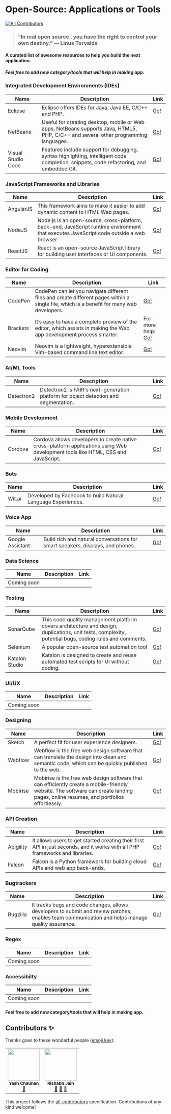 # Open-Source: Applications or Tools
<!-- ALL-CONTRIBUTORS-BADGE:START - Do not remove or modify this section -->
[![All Contributors](https://img.shields.io/badge/all_contributors-2-orange.svg?style=flat-square)](#contributors-)
<!-- ALL-CONTRIBUTORS-BADGE:END -->
> ### “In real open source , you have the right to control your own destiny.” — Linus Torvalds

#### A curated list of awesome resources to help you build the next application.
##### Feel free to add new category/tools that will help in making app.

### Integrated Development Environments (IDEs)

| Name | Description | Link |
|---|---|---|
| Eclipse | Eclipse offers IDEs for Java, Java EE, C/C++ and PHP. | [Go!](https://www.eclipse.org/) |
| NetBeans | Useful for creating desktop, mobile or Web apps, NetBeans supports Java, HTML5, PHP, C/C++ and several other programming languages. | [Go!](http://netbeans.org/) |
| Visual Studio Code | Features include support for debugging, syntax highlighting, intelligent code completion, snippets, code refactoring, and embedded Git. | [Go!](https://code.visualstudio.com/) |

### JavaScript Frameworks and Libraries

| Name | Description | Link |
|---|---|---|
| AngularJS | This framework aims to make it easier to add dynamic content to HTML Web pages. | [Go!](https://angularjs.org/) |
| NodeJS | Node.js is an open-source, cross-platform, back-end, JavaScript runtime environment that executes JavaScript code outside a web browser. | [Go!](https://nodejs.org/)
| ReactJS | React is an open-source JavaScript library for building user interfaces or UI components. | [Go!](https://reactjs.org/)

### Editor for Coding

| Name | Description | Link |
|---|---|---|
| CodePen | CodePen  can let you navigate different files and create different pages within a single file, which is a benefit for many web developers. | [Go!](https://codepen.io/) |
| Brackets | It’s easy to have a complete preview of the editor, which assists in making the Web app development process smarter. | For more help: [Go!](http://brackets.io/) |
| Neovim | Neovim is a lightweight, hyperextensible Vim-based command line text editor. | [Go!](https://neovim.io/)

### AI/ML Tools

| Name | Description | Link |
|---|---|---|
| Detectron2 | Detectron2 is FAIR's next-generation platform for object detection and segmentation. | [Go!](https://github.com/facebookresearch/detectron2) |

### Mobile Development

| Name | Description | Link |
|---|---|---|
| Cordova | Cordova allows developers to create native cross-platform applications using Web development tools like HTML, CSS and JavaScript. | [Go!](https://cordova.apache.org/) |

### Bots

| Name | Description | Link |
|---|---|---|
| Wit.ai | Developed by Facebook to build Natural Language Experiences. | [Go!](https://wit.ai/) |

### Voice App

| Name | Description | Link |
|---|---|---|
| Google Assistant | Build rich and natural conversations for smart speakers, displays, and phones. | [Go!](https://developers.google.com/assistant) |

### Data Science

| Name | Description | Link |
|---|---|---|
| Coming soon |     |     |

### Testing

| Name | Description | Link |
|---|---|---|
| SonarQube | This code quality management platform covers architecture and design, duplications, unit tests, complexity, potential bugs, coding rules and comments. | [Go!](https://www.sonarqube.org/) |
| Selenium | A popular open-source test automation tool | [Go!](https://www.selenium.dev/) |
| Katalon Studio | Katalon is designed to create and reuse automated test scripts for UI without coding. | [Go!](https://www.katalon.com/) |

### UI/UX

| Name | Description | Link |
|---|---|---|
| Coming soon |     |     |

### Designing

| Name | Description | Link |
|---|---|---|
| Sketch | A perfect fit for user experience designers. | [Go!](https://developers.google.com/assistant) |
| Webflow | Webflow is the free web design software that can translate the design into clean and semantic code, which can be quickly published to the web. | [Go!](https://webflow.com/) |
| Mobirise | Mobirise is the free web design software that can efficiently create a mobile-friendly website. The software can create landing pages, online resumes, and portfolios effortlessly. | [Go!](https://mobirise.com/) |

### API Creation

| Name | Description | Link |
|---|---|---|
| Apigility | It allows users to get started creating their first API in just seconds, and it works with all PHP frameworks and libraries. | [Go!](https://www.apigility.org/) |
| Falcon | Falcon is a Python framework for building cloud APIs and web app back-ends. | [Go!](http://falconframework.org/) |

### Bugtrackers

| Name | Description | Link |
|---|---|---|
| Bugzilla | It tracks bugs and code changes, allows developers to submit and review patches, enables team communication and helps manage quality assurance. | [Go!](https://www.bugzilla.org/) |

### Regex

| Name | Description | Link |
|---|---|---|
| Coming soon |     |     |

### Accessibilty

| Name | Description | Link |
|---|---|---|
| Coming soon |     |     |


#### Feel free to add new category/tools that will help in making app.

## Contributors ✨

Thanks goes to these wonderful people ([emoji key](https://allcontributors.org/docs/en/emoji-key)):

<!-- ALL-CONTRIBUTORS-LIST:START - Do not remove or modify this section -->
<!-- prettier-ignore-start -->
<!-- markdownlint-disable -->
<table>
  <tr>
    <td align="center"><a href="https://github.com/yash3001"><img src="https://avatars0.githubusercontent.com/u/43678393?v=4" width="100px;" alt=""/><br /><sub><b>Yash Chauhan</b></sub></a><br /><a href="https://github.com/rishabh-jain424/open-source-applications-or-tools/commits?author=yash3001" title="Documentation">📖</a></td>
    <td align="center"><a href="https://in.linkedin.com/in/rishabh-jain424"><img src="https://avatars1.githubusercontent.com/u/22799978?v=4" width="100px;" alt=""/><br /><sub><b>Rishabh Jain</b></sub></a><br /><a href="https://github.com/rishabh-jain424/open-source-applications-or-tools/commits?author=rishabh-jain424" title="Documentation">📖</a> <a href="#design-rishabh-jain424" title="Design">🎨</a> <a href="#maintenance-rishabh-jain424" title="Maintenance">🚧</a></td>
  </tr>
</table>

<!-- markdownlint-enable -->
<!-- prettier-ignore-end -->
<!-- ALL-CONTRIBUTORS-LIST:END -->

This project follows the [all-contributors](https://github.com/all-contributors/all-contributors) specification. Contributions of any kind welcome!

